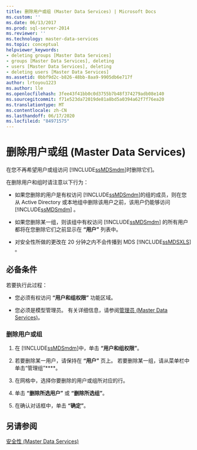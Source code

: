 ```yaml
---
title: 删除用户或组 (Master Data Services) | Microsoft Docs
ms.custom: ''
ms.date: 06/13/2017
ms.prod: sql-server-2014
ms.reviewer: ''
ms.technology: master-data-services
ms.topic: conceptual
helpviewer_keywords:
- deleting groups [Master Data Services]
- groups [Master Data Services], deleting
- users [Master Data Services], deleting
- deleting users [Master Data Services]
ms.assetid: 0bbf9d2c-b826-48bb-8aa9-9905db6e717f
author: lrtoyou1223
ms.author: lle
ms.openlocfilehash: 3fee43f41bb0c0d3755b7b48f374279adb08e140
ms.sourcegitcommit: f71e523da72019de81a8bd5a0394a62f7f76ea20
ms.translationtype: MT
ms.contentlocale: zh-CN
ms.lasthandoff: 06/17/2020
ms.locfileid: "84971575"
---
```

# <a name="delete-users-or-groups-master-data-services"></a>删除用户或组 (Master Data Services)
  在您不再希望用户或组访问 [!INCLUDE[ssMDSmdm](../includes/ssmdsmdm-md.md)]时删除它们。  
  
 在删除用户和组时请注意以下行为：  
  
-   如果您删除的用户是有权访问 [!INCLUDE[ssMDSmdm](../includes/ssmdsmdm-md.md)]的组的成员，则在您从 Active Directory 或本地组中删除该用户之前，该用户仍能够访问 [!INCLUDE[ssMDSmdm](../includes/ssmdsmdm-md.md)] 。  
  
-   如果您删除某一组，则该组中有权访问 [!INCLUDE[ssMDSmdm](../includes/ssmdsmdm-md.md)] 的所有用户都将在您删除它们之前显示在 **“用户”** 列表中。  
  
-   对安全性所做的更改在 20 分钟之内不会传播到 MDS [!INCLUDE[ssMDSXLS](../includes/ssmdsxls-md.md)] 。  
  
## <a name="prerequisites"></a>必备条件  
 若要执行此过程：  
  
-   您必须有权访问 **“用户和组权限”** 功能区域。  
  
-   您必须是模型管理员。 有关详细信息，请参阅[管理员 &#40;Master Data Services&#41;](administrators-master-data-services.md)。  
  
### <a name="to-delete-users-or-groups"></a>删除用户或组  
  
1.  在 [!INCLUDE[ssMDSmdm](../includes/ssmdsmdm-md.md)]中，单击 **“用户和组权限”**。  
  
2.  若要删除某一用户，请保持在 **“用户”** 页上。 若要删除某一组，请从菜单栏中单击“管理组”****。  
  
3.  在网格中，选择你要删除的用户或组所对应的行。  
  
4.  单击 **“删除所选用户”** 或 **“删除所选组”**。  
  
5.  在确认对话框中，单击 **“确定”**。  
  
## <a name="see-also"></a>另请参阅  
 [安全性 (Master Data Services)](../../2014/master-data-services/security-master-data-services.md)  
  
  

